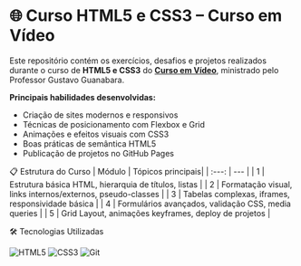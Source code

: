 # 🌐 Curso HTML5 e CSS3 – Curso em Vídeo
Este repositório contém os exercícios, desafios e projetos realizados durante o curso de **HTML5 e CSS3** do **[Curso em Vídeo](https://www.cursoemvideo.com/)**, ministrado pelo Professor Gustavo Guanabara. 

**Principais habilidades desenvolvidas:**
- Criação de sites modernos e responsivos  
- Técnicas de posicionamento com Flexbox e Grid  
- Animações e efeitos visuais com CSS3  
- Boas práticas de semântica HTML5  
- Publicação de projetos no GitHub Pages

 📋 Estrutura do Curso
| Módulo | Tópicos principais|
| :---: | --- |
| 1 |	Estrutura básica HTML, hierarquia de títulos, listas |
| 2 |	Formatação visual, links internos/externos, pseudo-classes |
| 3 | Tabelas complexas, iframes, responsividade básica |
| 4 |	Formulários avançados, validação CSS, media queries |
| 5 |	Grid Layout, animações keyframes, deploy de projetos |

🛠 Tecnologias Utilizadas  

![HTML5](https://img.shields.io/badge/HTML5-E34F26?style=for-the-badge&logo=html5&logoColor=white)
![CSS3](https://img.shields.io/badge/CSS3-1572B6?style=for-the-badge&logo=css3&logoColor=white)
![Git](https://img.shields.io/badge/Git-F05032?style=for-the-badge&logo=git&logoColor=white)


